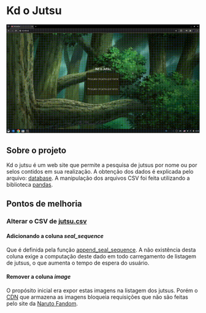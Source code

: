 # Kd o Jutsu
![Presentation gif](presentation.gif)

## Sobre o projeto

Kd o jutsu é um web site que permite a pesquisa de jutsus por nome
ou por selos contidos em sua realização. A obtenção dos dados é explicada
pelo arquivo: [database](src/database/explain/README.md). A manipulação
dos arquivos CSV foi feita utilizando a biblioteca 
[pandas](https://www.w3schools.com/python/pandas/default.asp).


## Pontos de melhoria

### Alterar o CSV de [jutsu.csv](src/database/jutsu.csv)

#### Adicionando a coluna *seal_sequence*

Que é definida pela função 
[append_seal_sequence](https://github.com/JoaoHenrique12/kd_o_jutsu/blob/main/src/utils.py#L45C5-L45C25).
A não existência desta coluna exige a computação deste dado
em todo carregamento de listagem de jutsus, o que aumenta o tempo de espera 
do usuário.

#### Remover a coluna *image*

O propósito inicial era expor estas imagens na listagem dos jutsus. Porém o 
[CDN](https://www.cloudflare.com/pt-br/learning/cdn/what-is-a-cdn/)
que armazena as imagens bloqueia requisições que não são feitas pelo site da 
[Naruto Fandom](https://naruto.fandom.com/pt-br/wiki/Categoria:Ninjutsu).